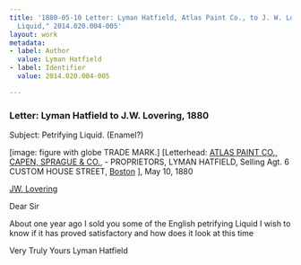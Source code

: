 ```yaml
---
title: '1880-05-10 Letter: Lyman Hatfield, Atlas Paint Co., to J. W. Lovering, "Petrifying
  Liquid," 2014.020.004-005'
layout: work
metadata:
- label: Author
  value: Lyman Hatfield
- label: Identifier
  value: 2014.020.004-005

---
```

<div class="pages">
<div id="page-1350312">
<h3><a name="page-1350312">Letter: Lyman Hatfield to J.W. Lovering, 1880</a></h3>
<div class="page-content">
<p>Subject: Petrifying Liquid. (Enamel?)</p>
<p>[image: figure with globe TRADE MARK.]<span class='line-break'> </span>[Letterhead: <a href='/pages/subjects/70421' title='Atlas Paint Co.'>ATLAS PAINT CO.,</a><span class='line-break'> </span><a href='/pages/subjects/70422' title='Capen, Sprague &amp; Co.'>CAPEN, SPRAGUE &amp; CO.</a>,  -  PROPRIETORS,<span class='line-break'> </span>LYMAN HATFIELD, Selling Agt.<span class='line-break'> </span>6 CUSTOM HOUSE STREET,<span class='line-break'> </span><a href='/pages/subjects/52559' title='Boston, MA'>Boston</a> ], May 10, 1880</p>
<p><a href='/pages/subjects/58078' title='Lovering, James W.'>JW. Lovering</a></p>
<p>Dear Sir</p>
<p>About one year ago I sold you some<span class='line-break'> </span>of the English petrifying Liquid<span class='line-break'> </span>I wish to know if it has proved<span class='line-break'> </span>satisfactory and how does it<span class='line-break'> </span>look at this time</p>
<p>Very Truly Yours<span class='line-break'> </span>Lyman Hatfield</p>
</div>
</div>
<br />
</div>
